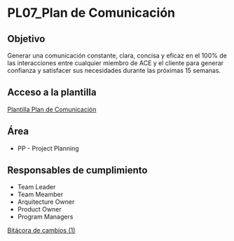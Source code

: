 # PL07_Plan de Comunicación

## Objetivo[](https://ace-software-development.github.io/Manual-de-Operaciones/docs/Plantillas/PL07_Plan%20de%20Comunicaci%C3%B3n#objetivo)

Generar una comunicación constante, clara, concisa y eficaz en el 100% de las interacciones entre cualquier miembro de ACE y el cliente para generar confianza y satisfacer sus necesidades durante las próximas 15 semanas.

## Acceso a la plantilla[](https://ace-software-development.github.io/Manual-de-Operaciones/docs/Plantillas/PL07_Plan%20de%20Comunicaci%C3%B3n#acceso-a-la-plantilla)

[Plantilla Plan de Comunicación](https://docs.google.com/document/d/1xt-2ER5NIl56NIMzrNfBJ7gu0BzPYrawrb5z9UJPtUE/edit?usp=sharing)

## Área[](https://ace-software-development.github.io/Manual-de-Operaciones/docs/Plantillas/PL07_Plan%20de%20Comunicaci%C3%B3n#%C3%A1rea)

- PP - Project Planning

## Responsables de cumplimiento[](https://ace-software-development.github.io/Manual-de-Operaciones/docs/Plantillas/PL07_Plan%20de%20Comunicaci%C3%B3n#responsables-de-cumplimiento)

- Team Leader
- Team Meamber
- Arquitecture Owner
- Product Owner
- Program Managers

[Bitácora de cambios (1)](PL07_Plan%20de%20Comunicacio%CC%81n%200a06bfc99c1548ff92046fb751e4bcdc/Bita%CC%81cora%20de%20cambios%20(1)%20abd70186c96e45cba20229238aa1dd9e.csv)